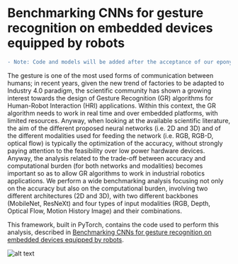 # Benchmarking CNNs for gesture recognition on embedded devices equipped by robots
```diff
- Note: Code and models will be added after the acceptance of our eponymous work.
```

The gesture is one of the most used forms of communication between humans; in recent years, given the new trend of factories to be adapted to Industry 4.0 paradigm, the scientific community has shown a growing interest towards the design of Gesture Recognition (GR) algorithms for Human-Robot Interaction (HRI) applications.
Within this context, the GR algorithm needs to work in real time and over embedded platforms, with limited resources. Anyway, when looking at the available scientific literature, the aim of the different proposed neural networks (i.e. 2D and 3D) and of the different modalities used for feeding the network (i.e. RGB, RGB-D, optical flow) is typically the optimization of the accuracy, without strongly paying attention to the feasibility over low power hardware devices. 
Anyway, the analysis related to the trade-off between accuracy and computational burden (for both networks and modalities) becomes important so as to allow GR algorithms to work in industrial robotics applications. 
We perform a wide benchmarking analysis focusing not only on the accuracy but also on the computational burden, involving two different architectures (2D and 3D), with two different backbones (MobileNet, ResNeXt) and four types of input modalities (RGB, Depth, Optical Flow, Motion History Image) and their combinations.

This framework, built in PyTorch, contains the code used to perform this analysis, described in [Benchmarking CNNs for gesture recognition on embedded devices equipped by robots](link).

![alt text](https://github.com/stefanobini/gesture_recognition/blob/main/workflow.png)
